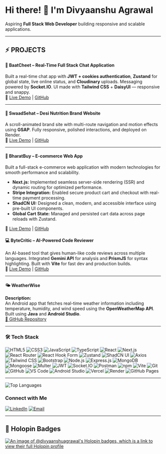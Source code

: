 # Hi there! 👋 I'm **Divyaanshu Agrawal**  

Aspiring **Full Stack Web Developer** building responsive and scalable applications.

---

## ⚡ **PROJECTS**

#### 💬 **BaatCheet – Real-Time Full Stack Chat Application**  
Built a real-time chat app with **JWT + cookies authentication**, **Zustand** for global state, live online status, and **Cloudinary** uploads. Messaging powered by **Socket.IO**. UI made with **Tailwind CSS** + **DaisyUI** — responsive and snappy.  
🔗 [Live Demo](https://chat-app-divyaanshu.onrender.com/) | [GitHub](https://github.com/DIVYAANSHU-AGRAWAL/BaatCheet-Real-Time-Chat-App)

---

#### 🥗 **SwaadSehat – Desi Nutrition Brand Website**  
A scroll-animated brand site with multi-route navigation and motion effects using **GSAP**. Fully responsive, polished interactions, and deployed on Render.  
🔗 [Live Demo](https://gsap-land.onrender.com/) | [GitHub](https://github.com/DIVYAANSHU-AGRAWAL/SwaadSehat-GSAP-Website)

---

#### 🛒 BharatBuy – E-commerce Web App
Built a full-stack e-commerce web application with modern technologies for smooth performance and scalability.  

- **Next.js:** Implemented seamless server-side rendering (SSR) and dynamic routing for optimized performance.  
- **Stripe Integration:** Enabled secure product cart and checkout with real-time payment processing.  
- **ShadCN UI:** Designed a clean, modern, and accessible interface using pre-built UI components.  
- **Global Cart State:** Managed and persisted cart data across page reloads with Zustand.

🔗 [Live Demo](https://next-ecommerce-orcin-one.vercel.app/) | [GitHub](https://github.com/DIVYAANSHU-AGRAWAL/Next_Ecommerce)

#### 💻 **ByteCritic – AI-Powered Code Reviewer**  
An AI-based tool that gives human-like code reviews across multiple languages. Integrated **Gemini API** for analysis and **PrismJS** for syntax highlighting. Built with **Vite** for fast dev and production builds.  
🔗 [Live Demo](https://bytecritic.onrender.com/) | [GitHub](https://github.com/DIVYAANSHU-AGRAWAL/ByteCritic-AI-Powered-Code-Analyzer)

---

#### 🌤️ **WeatherWise**  
**Description:**  
An Android app that fetches real-time weather information including temperature, humidity, and wind speed using the **OpenWeatherMap API**. Built using **Java** and **Android Studio**.  
[🔗 GitHub Repository](https://github.com/DIVYAANSHU-AGRAWAL/Weather_App)

---

### 🛠️ **Tech Stack**

![HTML5](https://img.shields.io/badge/HTML5-E34F26?style=for-the-badge&logo=html5&logoColor=white)
![CSS3](https://img.shields.io/badge/CSS3-1572B6?style=for-the-badge&logo=css3&logoColor=white)
![JavaScript](https://img.shields.io/badge/JavaScript-F7DF1E?style=for-the-badge&logo=javascript&logoColor=black)
![TypeScript](https://img.shields.io/badge/TypeScript-3178C6?style=for-the-badge&logo=typescript&logoColor=white)
![React](https://img.shields.io/badge/React-61DAFB?style=for-the-badge&logo=react&logoColor=black)
![Next.js](https://img.shields.io/badge/Next.js-000000?style=for-the-badge&logo=nextdotjs&logoColor=white)
![React Router](https://img.shields.io/badge/React%20Router-CA4245?style=for-the-badge&logo=react-router&logoColor=white)
![React Hook Form](https://img.shields.io/badge/React_Hook_Form-EC5990?style=for-the-badge&logo=reacthookform&logoColor=white)
![Zustand](https://img.shields.io/badge/Zustand-443E38?style=for-the-badge&logoColor=white)
![ShadCN UI](https://img.shields.io/badge/ShadCN_UI-000000?style=for-the-badge&logo=shadcnui&logoColor=white)
![Axios](https://img.shields.io/badge/Axios-5A29E4?style=for-the-badge&logo=axios&logoColor=white)
![Tailwind CSS](https://img.shields.io/badge/Tailwind%20CSS-38B2AC?style=for-the-badge&logo=tailwind-css&logoColor=white)
![Bootstrap](https://img.shields.io/badge/Bootstrap-7952B3?style=for-the-badge&logo=bootstrap&logoColor=white)
![Node.js](https://img.shields.io/badge/Node.js-339933?style=for-the-badge&logo=nodedotjs&logoColor=white)
![Express.js](https://img.shields.io/badge/Express.js-000000?style=for-the-badge&logo=express&logoColor=white)
![MongoDB](https://img.shields.io/badge/MongoDB-47A248?style=for-the-badge&logo=mongodb&logoColor=white)
![Mongoose](https://img.shields.io/badge/Mongoose-880000?style=for-the-badge&logoColor=white)
![Multer](https://img.shields.io/badge/Multer-FF3C00?style=for-the-badge&logoColor=white)
![JWT](https://img.shields.io/badge/JWT-000000?style=for-the-badge&logoColor=white)
![Socket.IO](https://img.shields.io/badge/Socket.IO-010101?style=for-the-badge&logo=socketdotio&logoColor=white)
![Postman](https://img.shields.io/badge/Postman-FF6C37?style=for-the-badge&logo=postman&logoColor=white)
![npm](https://img.shields.io/badge/npm-CB3837?style=for-the-badge&logo=npm&logoColor=white)
![Vite](https://img.shields.io/badge/Vite-646CFF?style=for-the-badge&logo=vite&logoColor=white)
![Git](https://img.shields.io/badge/Git-F05032?style=for-the-badge&logo=git&logoColor=white)
![GitHub](https://img.shields.io/badge/GitHub-181717?style=for-the-badge&logo=github&logoColor=white)
![VS Code](https://img.shields.io/badge/VS%20Code-007ACC?style=for-the-badge&logo=visual-studio-code&logoColor=white)
![Android Studio](https://img.shields.io/badge/Android%20Studio-3DDC84?style=for-the-badge&logo=android-studio&logoColor=white)
![Vercel](https://img.shields.io/badge/Vercel-000000?style=for-the-badge&logo=vercel&logoColor=white)
![Render](https://img.shields.io/badge/Render-354EA9?style=for-the-badge&logo=render&logoColor=white)
![GitHub Pages](https://img.shields.io/badge/GitHub%20Pages-121013?style=for-the-badge&logo=github&logoColor=white)

---

![Top Languages](https://github-readme-stats.vercel.app/api/top-langs/?username=DIVYAANSHU-AGRAWAL&layout=compact&theme=radical&hide=Jupyter%20Notebook)

###  **Connect with Me**

[![LinkedIn](https://img.shields.io/badge/LinkedIn-0077B5?style=for-the-badge&logo=linkedin&logoColor=white)](https://www.linkedin.com/in/divyaanshu-agrawal/)
[![Email](https://img.shields.io/badge/Email-D14836?style=for-the-badge&logo=gmail&logoColor=white)](mailto:divyaanshuagrawal2711@gmail.com)

---
## 🏅 Holopin Badges

[![An image of @divyaanshuagrawal's Holopin badges, which is a link to view their full Holopin profile](https://holopin.me/divyaanshuagrawal)](https://holopin.io/@divyaanshuagrawal)
